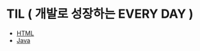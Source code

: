 # TIL ( 개발로 성장하는 **EVERY DAY** )
* [HTML](https://github.com/Universus-DH/TIL/tree/main/HTML)
* [Java]()

